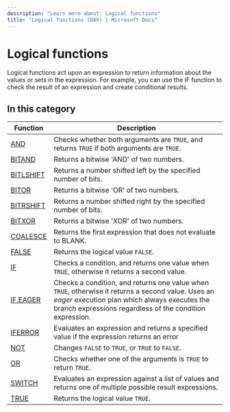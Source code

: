 ```yaml
---
description: "Learn more about: Logical functions"
title: "Logical functions (DAX) | Microsoft Docs"
---
```

# Logical functions

Logical functions act upon an expression to return information about the values or sets in the expression. For example, you can use the IF function to check the result of an expression and create conditional results.  
  
## In this category

|Function  |Description  |
|---------|---------|
|[AND](and-function-dax.md)      | Checks whether both arguments are `TRUE`, and returns `TRUE` if both arguments are `TRUE`.      |
|[BITAND](bitand-function-dax.md)      | Returns a bitwise 'AND' of two numbers.      |
|[BITLSHIFT](bitlshift-function-dax.md)      | Returns a number shifted left by the specified number of bits.       |
|[BITOR](bitor-function-dax.md)      | Returns a bitwise 'OR' of two numbers.       |
|[BITRSHIFT](bitrshift-function-dax.md)      | Returns a number shifted right by the specified number of bits.         |
|[BITXOR](bitxor-function-dax.md)      | Returns a bitwise 'XOR' of two numbers.        |
|[COALESCE](coalesce-function-dax.md)|Returns the first expression that does not evaluate to BLANK.|
|[FALSE](false-function-dax.md)      | Returns the logical value `FALSE`.         |
|[IF](if-function-dax.md)      | Checks a condition, and returns one value when `TRUE`, otherwise it returns a second value.        |
|[IF.EAGER](if-eager-function-dax.md)      | Checks a condition, and returns one value when `TRUE`, otherwise it returns a second value. Uses an *eager* execution plan which always executes the branch expressions regardless of the condition expression.        |
|[IFERROR](iferror-function-dax.md)      |  Evaluates an expression and returns a specified value if the expression returns an error       |
|[NOT](not-function-dax.md)     | Changes `FALSE` to `TRUE`, or `TRUE` to `FALSE`.          |
|[OR](or-function-dax.md)     |  Checks whether one of the arguments is `TRUE` to return `TRUE`.       |
|[SWITCH](switch-function-dax.md)      | Evaluates an expression against a list of values and returns one of multiple possible result expressions.          |
|[TRUE](true-function-dax.md)      |  Returns the logical value `TRUE`.         |
